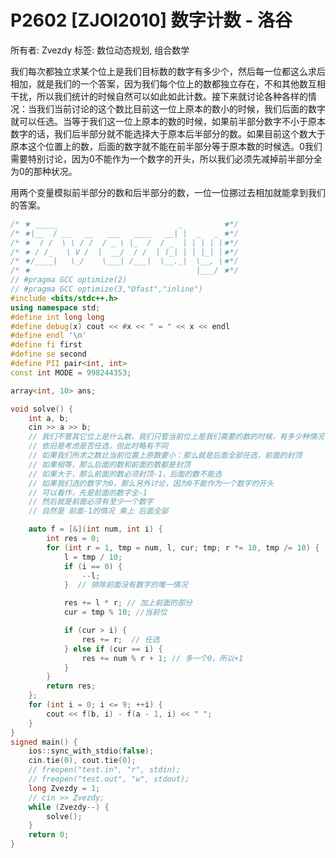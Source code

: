 # P2602 [ZJOI2010] 数字计数 - 洛谷

所有者: Zvezdy
标签: 数位动态规划, 组合数学

我们每次都独立求某个位上是我们目标数的数字有多少个，然后每一位都这么求后相加，就是我们的一个答案，因为我们每个位上的数都独立存在，不和其他数互相干扰，所以我们统计的时候自然可以如此如此计数。接下来就讨论各种各样的情况：当我们当前讨论的这个数比目前这一位上原本的数小的时候，我们后面的数字就可以任选。当等于我们这一位上原本的数的时候，如果前半部分数字不小于原本数字的话，我们后半部分就不能选择大于原本后半部分的数。如果目前这个数大于原本这个位置上的数，后面的数字就不能在前半部分等于原本数的时候选。0我们需要特别讨论，因为0不能作为一个数字的开头，所以我们必须先减掉前半部分全为0的那种状况。

用两个变量模拟前半部分的数和后半部分的数，一位一位挪过去相加就能拿到我们的答案。

```cpp
/* ★ _____                           _         ★*/
/* ★|__  / __   __   ___   ____   __| |  _   _ ★*/
/* ★  / /  \ \ / /  / _ \ |_  /  / _  | | | | |★*/
/* ★ / /_   \ V /  |  __/  / /  | (_| | | |_| |★*/
/* ★/____|   \_/    \___| /___|  \__._|  \__, |★*/
/* ★                                     |___/ ★*/
// #pragma GCC optimize(2)
// #pragma GCC optimize(3,"Ofast","inline")
#include <bits/stdc++.h>
using namespace std;
#define int long long
#define debug(x) cout << #x << " = " << x << endl
#define endl '\n'
#define fi first
#define se second
#define PII pair<int, int>
const int MODE = 998244353;

array<int, 10> ans;

void solve() {
    int a, b;
    cin >> a >> b;
    // 我们不管其它位上是什么数，我们只管当前位上是我们需要的数的时候，有多少种情况
    // 依旧是考虑是否任选，但此时略有不同
    // 如果我们所求之数比当前位置上原数要小：那么就是后面全部任选，前面的封顶
    // 如果相等，那么后面的数和前面的数都是封顶
    // 如果大于，那么前面的数必须封顶-1，后面的数不能选
    // 如果我们选的数字为0，那么另外讨论，因为0不能作为一个数字的开头
    // 可以看作，先是前面的数字全-1
    // 然后就是前面必须有至少一个数字
    // 自然是 前面-1的情况 乘上 后面全部

    auto f = [&](int num, int i) {
        int res = 0;
        for (int r = 1, tmp = num, l, cur; tmp; r *= 10, tmp /= 10) {
            l = tmp / 10;
            if (i == 0) {
                --l;
            }  // 排除前面没有数字的唯一情况

            res += l * r; // 加上前面的部分
            cur = tmp % 10; //当前位

            if (cur > i) {
                res += r;  // 任选
            } else if (cur == i) {
                res += num % r + 1; // 多一个0，所以+1
            }
        }
        return res;
    };
    for (int i = 0; i <= 9; ++i) {
        cout << f(b, i) - f(a - 1, i) << " ";
    }
}
signed main() {
    ios::sync_with_stdio(false);
    cin.tie(0), cout.tie(0);
    // freopen("test.in", "r", stdin);
    // freopen("test.out", "w", stdout);
    long Zvezdy = 1;
    // cin >> Zvezdy;
    while (Zvezdy--) {
        solve();
    }
    return 0;
}
```